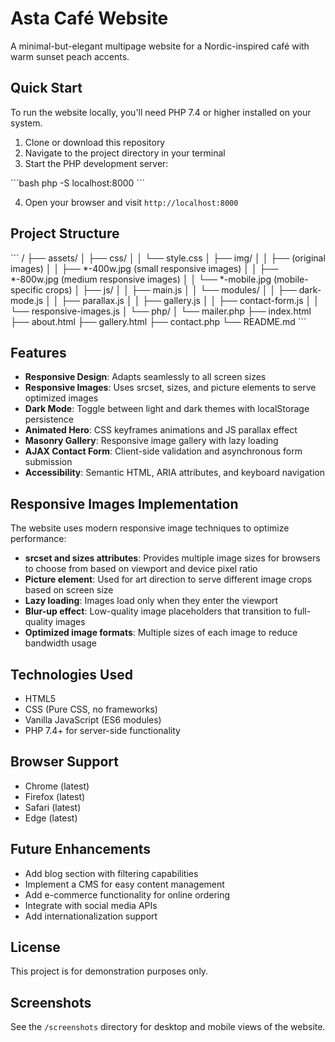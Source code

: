 # Asta Café Website

A minimal-but-elegant multipage website for a Nordic-inspired café with warm sunset peach accents.

## Quick Start

To run the website locally, you'll need PHP 7.4 or higher installed on your system.

1. Clone or download this repository
2. Navigate to the project directory in your terminal
3. Start the PHP development server:

\`\`\`bash
php -S localhost:8000
\`\`\`

4. Open your browser and visit `http://localhost:8000`

## Project Structure

\`\`\`
/
├── assets/
│   ├── css/
│   │   └── style.css
│   ├── img/
│   │   ├── (original images)
│   │   ├── *-400w.jpg (small responsive images)
│   │   ├── *-800w.jpg (medium responsive images)
│   │   └── *-mobile.jpg (mobile-specific crops)
│   ├── js/
│   │   ├── main.js
│   │   └── modules/
│   │       ├── dark-mode.js
│   │       ├── parallax.js
│   │       ├── gallery.js
│   │       ├── contact-form.js
│   │       └── responsive-images.js
│   └── php/
│       └── mailer.php
├── index.html
├── about.html
├── gallery.html
├── contact.php
└── README.md
\`\`\`

## Features

- **Responsive Design**: Adapts seamlessly to all screen sizes
- **Responsive Images**: Uses srcset, sizes, and picture elements to serve optimized images
- **Dark Mode**: Toggle between light and dark themes with localStorage persistence
- **Animated Hero**: CSS keyframes animations and JS parallax effect
- **Masonry Gallery**: Responsive image gallery with lazy loading
- **AJAX Contact Form**: Client-side validation and asynchronous form submission
- **Accessibility**: Semantic HTML, ARIA attributes, and keyboard navigation

## Responsive Images Implementation

The website uses modern responsive image techniques to optimize performance:

- **srcset and sizes attributes**: Provides multiple image sizes for browsers to choose from based on viewport and device pixel ratio
- **Picture element**: Used for art direction to serve different image crops based on screen size
- **Lazy loading**: Images load only when they enter the viewport
- **Blur-up effect**: Low-quality image placeholders that transition to full-quality images
- **Optimized image formats**: Multiple sizes of each image to reduce bandwidth usage

## Technologies Used

- HTML5
- CSS (Pure CSS, no frameworks)
- Vanilla JavaScript (ES6 modules)
- PHP 7.4+ for server-side functionality

## Browser Support

- Chrome (latest)
- Firefox (latest)
- Safari (latest)
- Edge (latest)

## Future Enhancements

- Add blog section with filtering capabilities
- Implement a CMS for easy content management
- Add e-commerce functionality for online ordering
- Integrate with social media APIs
- Add internationalization support

## License

This project is for demonstration purposes only.

## Screenshots

See the `/screenshots` directory for desktop and mobile views of the website.
